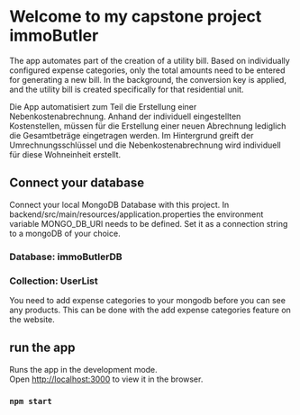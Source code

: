 # Welcome to my capstone project immoButler

The app automates part of the creation of a utility bill. Based on individually configured expense categories, only the total amounts need to be entered for generating a new bill. In the background, the conversion key is applied, and the utility bill is created specifically for that residential unit.

Die App automatisiert zum Teil die Erstellung einer Nebenkostenabrechnung. Anhand der individuell eingestellten Kostenstellen, müssen für die Erstellung einer neuen Abrechnung lediglich die Gesamtbeträge eingetragen werden. Im Hintergrund greift der Umrechnungsschlüssel und die Nebenkostenabrechnung wird individuell für diese Wohneinheit erstellt.


## Connect your database 
Connect your local MongoDB Database with this project.
In backend/src/main/resources/application.properties the environment variable MONGO_DB_URI needs to be defined. Set it as a connection string to a mongoDB of your choice.
### Database: immoButlerDB
### Collection: UserList

You need to add expense categories to your mongodb before you can see any products. This can be done with the add expense categories feature on the website.

## run the app

Runs the app in the development mode.\
Open [http://localhost:3000](http://localhost:3000) to view it in the browser.
### `npm start`





